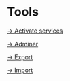 Tools
=====

[→ Activate services](configuration/tools/activate_services/activate_services.md)

[→ Adminer](configuration/tools/adminer/adminer.md)

[→ Export](configuration/tools/export//export.md)

[→ Import](configuration/tools/import/import.md)
